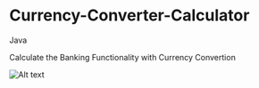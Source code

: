 # Currency-Converter-Calculator
Java

Calculate the Banking Functionality with Currency Convertion

![Alt text](http://full/path/to/img.jpg "Optional title")

